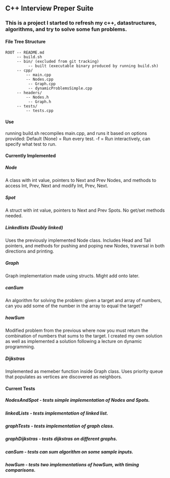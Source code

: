 ## C++ Interview Preper Suite


### This is a project I started to refresh my c++, datastructures, algorithms, and try to solve some fun problems.

#### File Tree Structure
```
ROOT -- README.md
     -- build.sh
     -- bin/ (excluded from git tracking) 
          -- built (executable binary produced by running build.sh)
     -- cpp/ 
	     -- main.cpp
	     -- Nodes.cpp
          -- Graph.cpp
          -- dynamicProblemsSimple.cpp
     -- headers/
	     -- Nodes.h
          -- Graph.h
     -- tests/
	     -- tests.cpp
```

#### Use
running build.sh recompiles main.cpp, and runs it based on options provided:
	Default (None) = Run every test.
	-f = Run interactively, can specify what test to run.

#### Currently Implemented

#####	Node
A class with int value, pointers to Next and Prev Nodes, and methods to access Int, Prev, Next and modify Int, Prev, Next.

#####	Spot
A struct with int value, pointers to Next and Prev Spots. No get/set methods needed.

#####     Linkedlists (Doubly linked)
Uses the previously implemented Node class. Includes Head and Tail pointers, and methods for pushing and poping new Nodes, traversal in both directions and printing.

#####      Graph
Graph implementation made using structs. Might add onto later.

#####     canSum
An algorithm for solving the problem: given a target and array of numbers, can you add some of the number in the array to equal the target? 

#####     howSum
Modified problem from the previous where now you must return the combination of numbers that sums to the target. I created my own solution as well as implemented a solution following a lecture on dynamic programming.

#####     Dijkstras
Implemented as memeber function inside Graph class. Uses priority queue that populates as vertices are discovered as neighbors. 

#### Current Tests
#####	NodesAndSpot   - tests simple implementation of Nodes and Spots.
#####     linkedLists    - tests implementation of linked list.
#####     graphTests     - tests implementation of graph class.
#####     graphDijkstras - tests dijkstras on different graphs. 
#####     canSum         - tests can sum algorithm on some sample inputs.
#####     howSum         - tests two implementations of howSum, with timing comparisons.